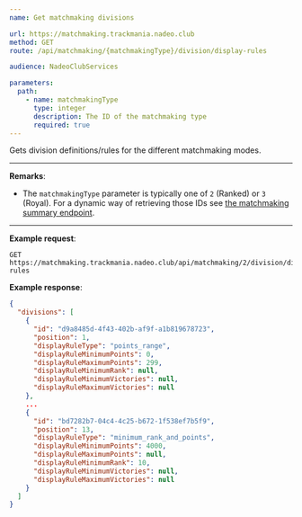 ```yaml
---
name: Get matchmaking divisions

url: https://matchmaking.trackmania.nadeo.club
method: GET
route: /api/matchmaking/{matchmakingType}/division/display-rules

audience: NadeoClubServices

parameters:
  path:
    - name: matchmakingType
      type: integer
      description: The ID of the matchmaking type
      required: true
---
```


Gets division definitions/rules for the different matchmaking modes.

---

**Remarks**:
- The `matchmakingType` parameter is typically one of `2` (Ranked) or `3` (Royal). For a dynamic way of retrieving those IDs see [the matchmaking summary endpoint](/matchmaking/meta/summary).

---

**Example request**:
```plain
GET https://matchmaking.trackmania.nadeo.club/api/matchmaking/2/division/display-rules
```

**Example response**:
```json
{
  "divisions": [
    {
      "id": "d9a8485d-4f43-402b-af9f-a1b819678723",
      "position": 1,
      "displayRuleType": "points_range",
      "displayRuleMinimumPoints": 0,
      "displayRuleMaximumPoints": 299,
      "displayRuleMinimumRank": null,
      "displayRuleMinimumVictories": null,
      "displayRuleMaximumVictories": null
    },
    ...
    {
      "id": "bd7282b7-04c4-4c25-b672-1f538ef7b5f9",
      "position": 13,
      "displayRuleType": "minimum_rank_and_points",
      "displayRuleMinimumPoints": 4000,
      "displayRuleMaximumPoints": null,
      "displayRuleMinimumRank": 10,
      "displayRuleMinimumVictories": null,
      "displayRuleMaximumVictories": null
    }
  ]
}
```
